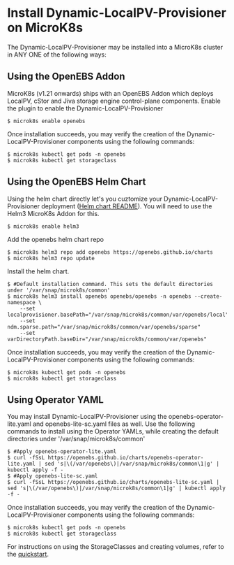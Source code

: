 # Install Dynamic-LocalPV-Provisioner on MicroK8s

The Dynamic-LocalPV-Provisioner may be installed into a MicroK8s cluster in ANY ONE of the following ways:

## Using the OpenEBS Addon

MicroK8s (v1.21 onwards) ships with an OpenEBS Addon which deploys LocalPV, cStor and Jiva storage engine control-plane components. Enable the plugin to enable the Dynamic-LocalPV-Provisioner
```console
$ microk8s enable openebs
```

Once installation succeeds, you may verify the creation of the Dynamic-LocalPV-Provisioner components using the following commands:
```console
$ microk8s kubectl get pods -n openebs
$ microk8s kubectl get storageclass
```


## Using the OpenEBS Helm Chart

Using the helm chart directly let's you cuztomize your Dynamic-LocalPV-Provisioner deployment ([Helm chart README](https://github.com/openebs/charts/blob/develop/charts/openebs/README.md)). You will need to use the Helm3 MicroK8s Addon for this.

```console
$ microk8s enable helm3
```
Add the openebs helm chart repo
```console
$ microk8s helm3 repo add openebs https://openebs.github.io/charts
$ microk8s helm3 repo update
```

Install the helm chart.
```console
$ #Default installation command. This sets the default directories under '/var/snap/microk8s/common'
$ microk8s helm3 install openebs openebs/openebs -n openebs --create-namespace \
	--set localprovisioner.basePath="/var/snap/microk8s/common/var/openebs/local"
	--set ndm.sparse.path="/var/snap/microk8s/common/var/openebs/sparse"
	--set varDirectoryPath.baseDir="/var/snap/microk8s/common/var/openebs"
```

Once installation succeeds, you may verify the creation of the Dynamic-LocalPV-Provisioner components using the following commands:
```console
$ microk8s kubectl get pods -n openebs
$ microk8s kubectl get storageclass
```

## Using Operator YAML

You may install Dynamic-LocalPV-Provisioner using the openebs-operator-lite.yaml and openebs-lite-sc.yaml files as well. Use the following commands to install using the Operator YAMLs, while creating the default directories under '/var/snap/microk8s/common'

```console
$ #Apply openebs-operator-lite.yaml
$ curl -fSsL https://openebs.github.io/charts/openebs-operator-lite.yaml | sed 's|\(/var/openebs\)|/var/snap/microk8s/common\1|g' | kubectl apply -f -
$ #Apply openebs-lite-sc.yaml
$ curl -fSsL https://openebs.github.io/charts/openebs-lite-sc.yaml | sed 's|\(/var/openebs\)|/var/snap/microk8s/common\1|g' | kubectl apply -f -
```

Once installation succeeds, you may verify the creation of the Dynamic-LocalPV-Provisioner components using the following commands:
```console
$ microk8s kubectl get pods -n openebs
$ microk8s kubectl get storageclass
```

For instructions on using the StorageClasses and creating volumes, refer to the [quickstart](https://github.com/openebs/dynamic-localpv-provisioner/blob/develop/docs/quickstart.md).
